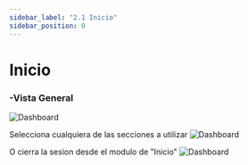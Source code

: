 ```yaml
---
sidebar_label: "2.1 Inicio"
sidebar_position: 0
---
```


# Inicio

### -Vista General
![Dashboard](/img/img_solhub/exp.recep.2.0.inicio/0.webp)

Selecciona cualquiera de las secciones a utilizar
![Dashboard](/img/img_solhub/exp.recep.2.0.inicio/1.webp)

O cierra la sesion desde el modulo de "Inicio"
![Dashboard](/img/img_solhub/exp.recep.2.0.inicio/2.webp)